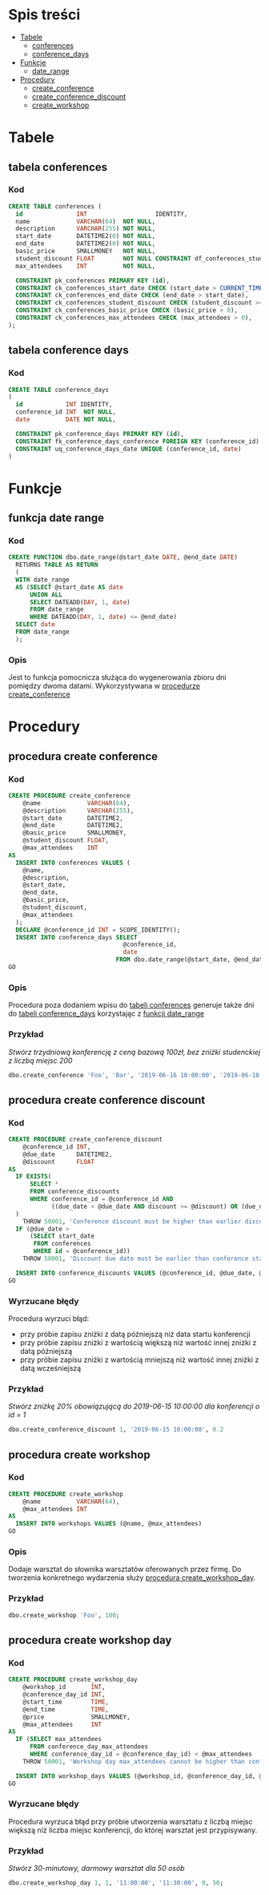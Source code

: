 # Spis treści
- [Tabele](#tabele)
    - [conferences](#tabela-conferences)
    - [conference_days](#tabela-conference-days)
- [Funkcje](#funkcje)
    - [date_range](#funkcja-date-range)
- [Procedury](#procedury)
    - [create_conference](#procedura-create-conference)
    - [create_conference_discount](#procedura-create-conference-discount)
    - [create_workshop](#procedura-create-workshop)

# Tabele
## tabela conferences
### Kod
```sql
CREATE TABLE conferences (
  id               INT                   IDENTITY,
  name             VARCHAR(64)  NOT NULL,
  description      VARCHAR(255) NOT NULL,
  start_date       DATETIME2(0) NOT NULL,
  end_date         DATETIME2(0) NOT NULL,
  basic_price      SMALLMONEY   NOT NULL,
  student_discount FLOAT        NOT NULL CONSTRAINT df_conferences_student_discount DEFAULT 0,
  max_attendees    INT          NOT NULL,

  CONSTRAINT pk_conferences PRIMARY KEY (id),
  CONSTRAINT ck_conferences_start_date CHECK (start_date > CURRENT_TIMESTAMP),
  CONSTRAINT ck_conferences_end_date CHECK (end_date > start_date),
  CONSTRAINT ck_conferences_student_discount CHECK (student_discount >= 0 AND student_discount <= 1),
  CONSTRAINT ck_conferences_basic_price CHECK (basic_price > 0),
  CONSTRAINT ck_conferences_max_attendees CHECK (max_attendees > 0),
);
```

## tabela conference days
### Kod
```sql
CREATE TABLE conference_days
(
  id            INT IDENTITY,
  conference_id INT  NOT NULL,
  date          DATE NOT NULL,

  CONSTRAINT pk_conference_days PRIMARY KEY (id),
  CONSTRAINT fk_conference_days_conference FOREIGN KEY (conference_id) REFERENCES conferences,
  CONSTRAINT uq_conference_days_date UNIQUE (conference_id, date)
)
```

# Funkcje
## funkcja date range
### Kod
```sql
CREATE FUNCTION dbo.date_range(@start_date DATE, @end_date DATE)
  RETURNS TABLE AS RETURN
  (
  WITH date_range
  AS (SELECT @start_date AS date
      UNION ALL
      SELECT DATEADD(DAY, 1, date)
      FROM date_range
      WHERE DATEADD(DAY, 1, date) <= @end_date)
  SELECT date
  FROM date_range
  );
```
### Opis
Jest to funkcja pomocnicza służąca do wygenerowania zbioru dni pomiędzy dwoma datami.
Wykorzystywana w [procedurze create_conference](#procedura-create-conference) 

# Procedury

## procedura create conference
### Kod
``` sql
CREATE PROCEDURE create_conference
    @name             VARCHAR(64),
    @description      VARCHAR(255),
    @start_date       DATETIME2,
    @end_date         DATETIME2,
    @basic_price      SMALLMONEY,
    @student_discount FLOAT,
    @max_attendees    INT
AS
  INSERT INTO conferences VALUES (
    @name,
    @description,
    @start_date,
    @end_date,
    @basic_price,
    @student_discount,
    @max_attendees
  );
  DECLARE @conference_id INT = SCOPE_IDENTITY();
  INSERT INTO conference_days SELECT
                                @conference_id,
                                date
                              FROM dbo.date_range(@start_date, @end_date);
GO
```
### Opis
Procedura poza dodaniem wpisu do [tabeli conferences](#tabela-conferences) generuje także dni
do [tabeli conference_days](#tabela-conference-days) korzystając z [funkcji date_range](#funkcja-date-range)
### Przykład
*Stwórz trzydniową konferencję z ceną bazową 100zł, bez zniżki studenckiej z liczbą miejsc 200*
```sql
dbo.create_conference 'Foo', 'Bar', '2019-06-16 10:00:00', '2019-06-18 12:00:00', 100, 0, 200
```    

## procedura create conference discount
### Kod
```sql
CREATE PROCEDURE create_conference_discount
    @conference_id INT,
    @due_date      DATETIME2,
    @discount      FLOAT
AS
  IF EXISTS(
      SELECT *
      FROM conference_discounts
      WHERE conference_id = @conference_id AND
            ((due_date < @due_date AND discount >= @discount) OR (due_date > @due_date AND discount <= @discount))
  )
    THROW 50001, 'Conference discount must be higher than earlier discounts.', 0
  IF (@due_date >
      (SELECT start_date
       FROM conferences
       WHERE id = @conference_id))
    THROW 50001, 'Discount due date must be earlier than conference start date.', 0

  INSERT INTO conference_discounts VALUES (@conference_id, @due_date, @discount)
GO
```
### Wyrzucane błędy
Procedura wyrzuci błąd:
- przy próbie zapisu zniżki z datą późniejszą niż data startu konferencji
- przy próbie zapisu zniżki z wartością większą niż wartość innej zniżki z datą późniejszą
- przy próbie zapisu zniżki z wartością mniejszą niż wartość innej zniżki z datą wcześniejszą
### Przykład
*Stwórz zniżkę 20% obowiązującą do 2019-06-15 10:00:00 dla konferencji o id = 1*
```sql
dbo.create_conference_discount 1, '2019-06-15 10:00:00', 0.2
```

## procedura create workshop
### Kod
```sql
CREATE PROCEDURE create_workshop
    @name          VARCHAR(64),
    @max_attendees INT
AS
  INSERT INTO workshops VALUES (@name, @max_attendees)
GO
```
### Opis
Dodaje warsztat do słownika warsztatów oferowanych przez firmę.
Do tworzenia konkretnego wydarzenia służy [procedura create_workshop_day](#procedura-create-workshop-day). 
### Przykład
```sql
dbo.create_workshop 'Foo', 100;
```

## procedura create workshop day
### Kod
```sql
CREATE PROCEDURE create_workshop_day
    @workshop_id       INT,
    @conference_day_id INT,
    @start_time        TIME,
    @end_time          TIME,
    @price             SMALLMONEY,
    @max_attendees     INT
AS
  IF (SELECT max_attendees
      FROM conference_day_max_attendees
      WHERE conference_day_id = @conference_day_id) < @max_attendees
    THROW 50001, 'Workshop day max_attendees cannot be higher than conference max_attendees.', 0

  INSERT INTO workshop_days VALUES (@workshop_id, @conference_day_id, @start_time, @end_time, @price, @max_attendees)
GO
```
### Wyrzucane błędy
Procedura wyrzuca błąd przy próbie utworzenia warsztatu z liczbą miejsc większą niż
liczba miejsc konferencji, do której warsztat jest przypisywany.

### Przykład
*Stwórz 30-minutowy, darmowy warsztat dla 50 osób*
```sql
dbo.create_workshop_day 1, 1, '11:00:00', '11:30:00', 0, 50;
```
